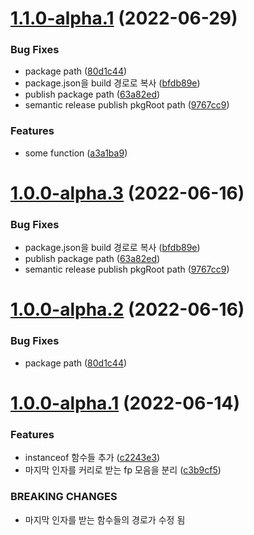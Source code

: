 # [1.1.0-alpha.1](https://github.com/boostbrothers/ifify/compare/v1.0.0...v1.1.0-alpha.1) (2022-06-29)


### Bug Fixes

* package path ([80d1c44](https://github.com/boostbrothers/ifify/commit/80d1c44f1ee00d28aba8ecbd5fb1a8ba86444c47))
* package.json을 build 경로로 복사 ([bfdb89e](https://github.com/boostbrothers/ifify/commit/bfdb89ef97ea29f8d62e30a169d94375f8d1c07a))
* publish package path ([63a82ed](https://github.com/boostbrothers/ifify/commit/63a82ed3dd9f2af23159b13afe6df277b302d7b3))
* semantic release publish pkgRoot path ([9767cc9](https://github.com/boostbrothers/ifify/commit/9767cc9950eda301433109258d8c12573e7cfabd))


### Features

* some function ([a3a1ba9](https://github.com/boostbrothers/ifify/commit/a3a1ba9c8429d21c0376509a2b86d40fea2b0848))

# [1.0.0-alpha.3](https://github.com/boostbrothers/ifify/compare/v1.0.0-alpha.2...v1.0.0-alpha.3) (2022-06-16)


### Bug Fixes

* package.json을 build 경로로 복사 ([bfdb89e](https://github.com/boostbrothers/ifify/commit/bfdb89ef97ea29f8d62e30a169d94375f8d1c07a))
* publish package path ([63a82ed](https://github.com/boostbrothers/ifify/commit/63a82ed3dd9f2af23159b13afe6df277b302d7b3))
* semantic release publish pkgRoot path ([9767cc9](https://github.com/boostbrothers/ifify/commit/9767cc9950eda301433109258d8c12573e7cfabd))

# [1.0.0-alpha.2](https://github.com/boostbrothers/ifify/compare/v1.0.0-alpha.1...v1.0.0-alpha.2) (2022-06-16)


### Bug Fixes

* package path ([80d1c44](https://github.com/boostbrothers/ifify/commit/80d1c44f1ee00d28aba8ecbd5fb1a8ba86444c47))

# [1.0.0-alpha.1](https://github.com/boostbrothers/ifify/compare/v0.0.3...v1.0.0-alpha.1) (2022-06-14)


### Features

* instanceof 함수들 추가 ([c2243e3](https://github.com/boostbrothers/ifify/commit/c2243e37448b2b4fa7931800cbbaf2d663d82edf))
* 마지막 인자를 커리로 받는 fp 모음을 분리 ([c3b9cf5](https://github.com/boostbrothers/ifify/commit/c3b9cf5f1545cfbce155df479e431b199bc420be))


### BREAKING CHANGES

* 마지막 인자를 받는 함수들의 경로가 수정 됨
